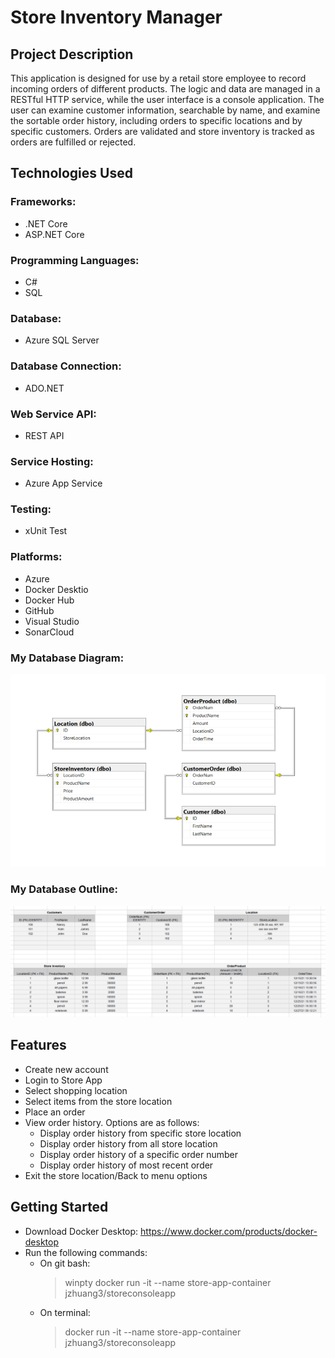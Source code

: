 # Store Inventory Manager

## Project Description
This application is designed for use by a retail store employee to record incoming orders of different products. The logic and data are managed in a RESTful HTTP service, while the user interface is a console application. The user can examine customer information, searchable by name, and examine the sortable order history, including orders to specific locations and by specific customers. Orders are validated and store inventory is tracked as orders are fulfilled or rejected.

## Technologies Used
### Frameworks:
* .NET Core
* ASP.NET Core

### Programming Languages:
* C#
* SQL

### Database:
* Azure SQL Server

### Database Connection:
* ADO.NET

### Web Service API:
* REST API

### Service Hosting:
* Azure App Service

### Testing:
* xUnit Test

### Platforms:
* Azure
* Docker Desktio
* Docker Hub
* GitHub
* Visual Studio
* SonarCloud

### My Database Diagram:
![Alt database_diagram](./dbDiagrams/DatabaseDiagram.jpg)
### My Database Outline:
![Alt database_diagram](./dbDiagrams/DatabaseOutline.jpg)

## Features
* Create new account
* Login to Store App
* Select shopping location
* Select items from the store location
* Place an order
* View order history. Options are as follows:
  * Display order history from specific store location
  * Display order history from all store location
  * Display order history of a specific order number
  * Display order history of most recent order
* Exit the store location/Back to menu options

## Getting Started
* Download Docker Desktop: https://www.docker.com/products/docker-desktop
* Run the following commands:
  * On git bash: 
    > winpty docker run -it --name store-app-container jzhuang3/storeconsoleapp
  * On terminal: 
    > docker run -it --name store-app-container jzhuang3/storeconsoleapp
